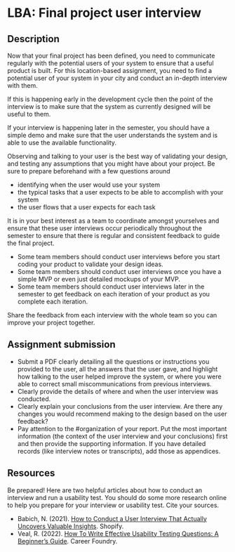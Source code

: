 # LBA: Final project user interview
## Description

Now that your final project has been defined, you need to communicate
regularly with the potential users of your system to ensure that a useful
product is built. For this location-based assignment, you need to find a potential user of
your system in your city and conduct an in-depth interview with them.

If this
is happening early in the development cycle then the point of the interview
is to make sure that the system as currently designed will be useful to
them.

If your interview is happening later in the semester, you should have a simple demo and make sure
that the user understands the system and is able to use the available
functionality.

Observing and talking to your user is the best way of validating your design, and testing any
assumptions that you might have about your project. Be sure to prepare
beforehand with a few questions around

 - identifying when the user would use your system
 - the typical tasks that a user expects to be able to accomplish with your system
 - the user flows that a user expects for each task

It is in your best interest as a team to coordinate amongst yourselves and ensure that
these user interviews occur periodically throughout the semester to ensure that
there is regular and consistent feedback to guide the final project.

* Some team members should conduct user interviews before you start coding your product to validate your design ideas.
* Some team members should conduct user interviews once you have a simple MVP or even just detailed mockups of your MVP.
* Some team members should conduct user interviews later in the semester to get feedback on each iteration of your product as you complete each iteration.

Share the feedback from each interview with the whole team so you can improve your project together.

## Assignment submission

- Submit a PDF clearly detailing all the questions or instructions you provided to the user, all 
  the answers that the user gave, and highlight how talking to the user helped 
  improve the system, or where you were able to correct small miscommunications 
  from previous interviews.
- Clearly provide the details of where and when the user interview was conducted.
- Clearly explain your conclusions from the user interview. Are there any changes you would recommend making to the design based on the user feedback?
- Pay attention to the #organization of your report. Put the most important information (the context of the user interview and your conclusions) first and then provide the supporting information. If you have detailed records (like interview notes or transcripts), add those as appendices.

## Resources

Be prepared! Here are two helpful articles about how to conduct an interview and run a usability test. You should do some more research online to help you prepare for your interview or usability test. Cite your sources.

- Babich, N. (2021). [How to Conduct a User Interview That Actually Uncovers Valuable Insights](https://www.shopify.com/partners/blog/user-interview). Shopify.
- Veal, R. (2022). [How To Write Effective Usability Testing Questions: A Beginner’s Guide](https://careerfoundry.com/en/blog/ux-design/how-to-write-usability-testing-questions/). Career Foundry.
